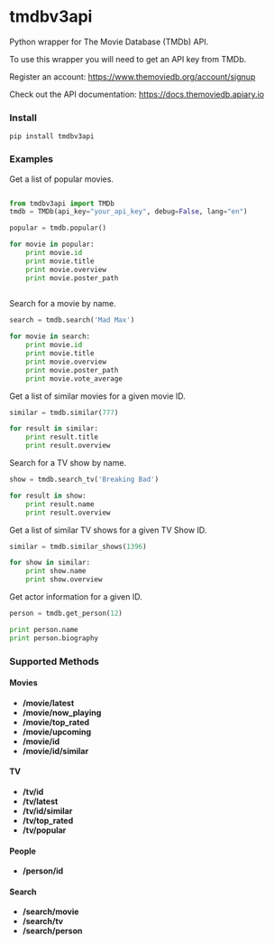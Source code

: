 # tmdbv3api
Python wrapper for The Movie Database (TMDb) API.

To use this wrapper you will need to get an API key from TMDb.

Register an account:
https://www.themoviedb.org/account/signup

Check out the API documentation: 
https://docs.themoviedb.apiary.io

### Install

```
pip install tmdbv3api
```

### Examples

Get a list of popular movies.

```python

from tmdbv3api import TMDb
tmdb = TMDb(api_key="your_api_key", debug=False, lang="en")

popular = tmdb.popular()

for movie in popular:
    print movie.id
    print movie.title
    print movie.overview
    print movie.poster_path
            
```
Search for a movie by name.

```python
search = tmdb.search('Mad Max')

for movie in search:
    print movie.id
    print movie.title
    print movie.overview
    print movie.poster_path
    print movie.vote_average
```

Get a list of similar movies for a given movie ID.

```python
similar = tmdb.similar(777)

for result in similar:
    print result.title
    print result.overview
```

Search for a TV show by name.

```python
show = tmdb.search_tv('Breaking Bad')

for result in show:
    print result.name
    print result.overview
```

Get a list of similar TV shows for a given TV Show ID.

```python
similar = tmdb.similar_shows(1396)

for show in similar:
    print show.name
    print show.overview
```

Get actor information for a given ID.

```python
person = tmdb.get_person(12)

print person.name
print person.biography
```

### Supported Methods

#### Movies
- **/movie/latest** 
- **/movie/now_playing**
- **/movie/top_rated**
- **/movie/upcoming**
- **/movie/id**
- **/movie/id/similar**

#### TV

- **/tv/id**
- **/tv/latest**
- **/tv/id/similar** 
- **/tv/top_rated**
- **/tv/popular**

#### People

- **/person/id**

#### Search

- **/search/movie**
- **/search/tv**
- **/search/person**
